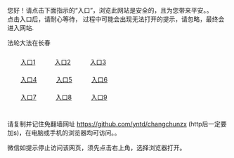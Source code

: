 您好！请点击下面指示的“入口”，浏览此网站是安全的，且为您带来平安。。 <br/>
点击入口后，请耐心等待， 过程中可能会出现无法打开的提示，请忽略，最终会进入网站. </br>

法轮大法在长春<br/>
<div style="padding:10px"><a style="margin:20px" target="_blank" href="https://d3hauwm1erltem.cloudfront.net/2Qpsp?tjajh" id="ccLink1" rel="nofollow">入口1</a> <a target="_blank" style="margin:20px" href="https://d1unkyobfeg82w.cloudfront.net/2Qpsp?jsxcpbvs" id="ccLink2" rel="nofollow">入口2</a> <a style="margin:20px" target="_blank" href="https://d3ub2sg9pmy3hl.cloudfront.net/2Qpsp?ixcjvjsc" id="ccLink3" rel="nofollow">入口3</a></div>

<div style="padding:10px" ><a style="margin:20px" target="_blank" href="https://d3hauwm1erltem.cloudfront.net/2Qpsp?tjajh" id="ccLink4" rel="nofollow">入口4</a> <a style="margin:20px" href="https://d1unkyobfeg82w.cloudfront.net/2Qpsp?jsxcpbvs" target="_blank" id="ccLink5" rel="nofollow">入口5</a> <a style="margin:20px" href="https://d3ub2sg9pmy3hl.cloudfront.net/2Qpsp?ixcjvjsc" target="_blank" id="ccLink6" rel="nofollow">入口6</a></div>

<div style="padding:10px"><a style="margin:20px" target="_blank" href="https://d3hauwm1erltem.cloudfront.net/2Qpsp?tjajh" id="ccLink7" rel="nofollow">入口7</a> <a style="margin:20px" href="https://d1unkyobfeg82w.cloudfront.net/2Qpsp?jsxcpbvs" target="_blank" id="ccLink8" rel="nofollow">入口8</a> <a style="margin:20px" target="_blank" href="https://d3ub2sg9pmy3hl.cloudfront.net/2Qpsp?ixcjvjsc" id="ccLink9" rel="nofollow">入口9</a></div>

<br/>



请复制并记住免翻墙网址 https://github.com/yntd/changchunzx (http后一定要加s)，在电脑或手机的浏览器均可访问。。<br/>

微信如提示停止访问该网页，须先点击右上角，选择浏览器打开。
